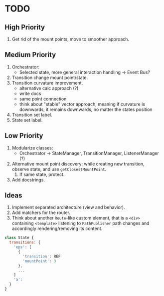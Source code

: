 # TODO

## High Priority

1. Get rid of the mount points, move to smoother approach.

## Medium Priority

1. Orchestrator:
    - Selected state, more general interaction handling -> Event Bus?
1. Transition change mount point/state.
1. Transition curvature improvement.
    - alternative calc approach (?)
    - write docs
    - same point connection
    - think about "stable" vector approach, meaning if curvature is downwards, it remains downwards, no matter the states position
1. Transition set label.
1. State set label.

## Low Priority

1. Modularize classes:
    - Orchestrator -> StateManager, TransitionManager, ListenerManager (?)
1. Alternative mount point discovery: while creating new transition, observe state, and use `getClosestMountPoint`.
   1. If same state, protect.
1. Add docstrings.

## Ideas

1. Implement separated architecture (view and behavior).
1. Add matchers for the router.
1. Think about another `Route`-like custom element, that is a `<div>` containing `<template>` listening to `PathPublisher` path changes and accordingly rendering/removing its content.

```js
class State {
  transitions: {
    'eps': [
      {
        'transition': REF
        'mountPoint': 3
      },
      ...
    ]
    'a':
  }
}
```

